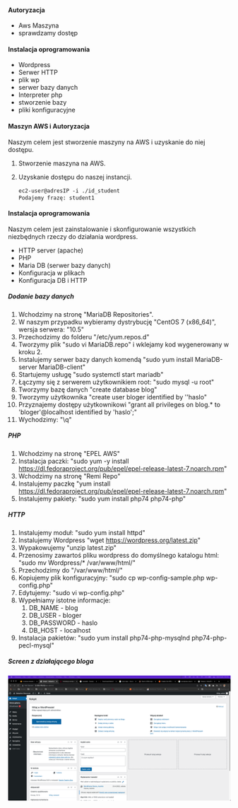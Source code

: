 #### Autoryzacja

- Aws Maszyna
- sprawdzamy dostęp

#### Instalacja oprogramowania

- Wordpress
- Serwer HTTP
- plik wp
- serwer bazy danych
- Interpreter php
- stworzenie bazy
- pliki konfiguracyjne



#### Maszyn AWS i Autoryzacja

Naszym celem jest stworzenie maszyny na AWS i uzyskanie do niej dostępu.

1. Stworzenie maszyna na AWS.

2. Uzyskanie dostępu do naszej instancji.

   ```
   ec2-user@adresIP -i ./id_student
   Podajemy frazę: student1
   ```



#### Instalacja oprogramowania

Naszym celem jest zainstalowanie i skonfigurowanie wszystkich niezbędnych rzeczy do działania wordpress.

- HTTP server (apache)
- PHP
- Maria DB (serwer bazy danych)
- Konfiguracja w plikach
- Konfiguracja DB i HTTP



##### Dodanie bazy danych 

1. Wchodzimy na stronę "MariaDB Repositories".
2. W naszym przypadku wybieramy dystrybucję "CentOS 7 (x86_64)", wersja serwera: "10.5"
3. Przechodzimy do folderu "/etc/yum.repos.d"
4. Tworzymy plik "sudo vi MariaDB.repo" i wklejamy kod wygenerowany w kroku 2.
5. Instalujemy serwer bazy danych komendą "sudo yum install MariaDB-server MariaDB-client"
6. Startujemy usługę "sudo systemctl start mariadb"
7. Łączymy się z serwerem użytkownikiem root: "sudo mysql -u root"
8. Tworzymy bazę danych "create database blog"
9. Tworzymy użytkownika "create user bloger identified by ''haslo"
10. Przyznajemy dostępy użytkownikowi "grant all privileges on blog.* to 'bloger'@localhost identified by 'haslo';"
11. Wychodzimy: "\q"



##### PHP

1. Wchodzimy na stronę "EPEL AWS"
2. Instalacja paczki: "sudo yum -y install https://dl.fedoraproject.org/pub/epel/epel-release-latest-7.noarch.rpm"
3. Wchodzimy na stronę "Remi Repo"
4. Instalujemy paczkę "yum install https://dl.fedoraproject.org/pub/epel/epel-release-latest-7.noarch.rpm"
5. Instalujemy pakiety: "sudo yum install php74 php74-php"



##### HTTP

1. Instalujemy moduł: "sudo yum install httpd"
2. Instalujemy Wordpress "wget https://wordpress.org/latest.zip"
3. Wypakowujemy "unzip latest.zip"
4. Przenosimy zawartoś pliku wordpress do domyślnego katalogu html: "sudo mv Wordpress/* /var/www/html/"
5. Przechodzimy do "/var/www/html/"
6. Kopiujemy plik konfiguracyjny: "sudo cp wp-config-sample.php wp-config.php"
7. Edytujemy: "sudo vi wp-config.php"
8. Wypełniamy istotne informacje: 
   1. DB_NAME - blog
   2. DB_USER -  bloger
   3. DB_PASSWORD - haslo
   4. DB_HOST - localhost
9. Instalacja pakietów: "sudo yum install php74-php-mysqlnd php74-php-pecl-mysql"

##### Screen z działającego bloga

<img src="https://github.com/SebastianStasz/ADSK-Automatyczna-instalacja-wordpress/blob/main/wordpress.png">
